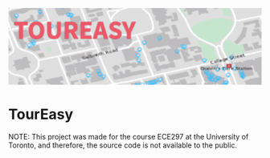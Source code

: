 ![Banner](/images/toureasy.png)
# TourEasy
NOTE: This project was made for the course ECE297 at the University of Toronto, and therefore, the source code is not available to the public.

